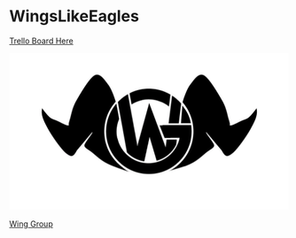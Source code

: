 # WingsLikeEagles

[Trello Board Here](https://trello.com/b/LEgWvylk/wle-development)

![Wing Group Logo](/documentation/winggroup.png)

[Wing Group](https://github.com/wing-group)
